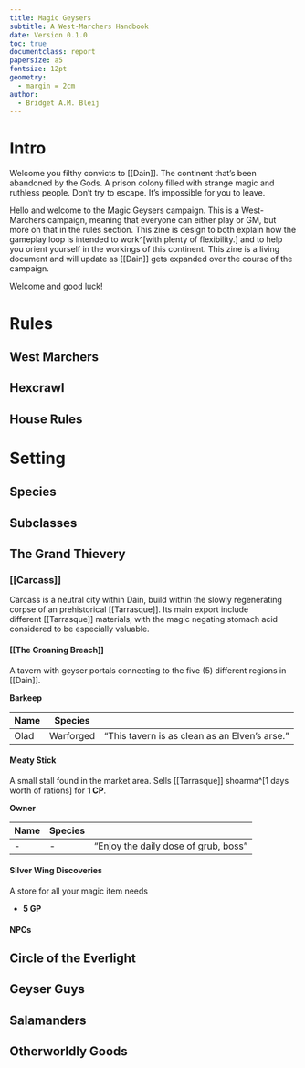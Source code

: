 ```yaml
---
title: Magic Geysers
subtitle: A West-Marchers Handbook
date: Version 0.1.0
toc: true
documentclass: report
papersize: a5
fontsize: 12pt
geometry:
  - margin = 2cm
author:
  - Bridget A.M. Bleij
---
```


# Intro

Welcome you filthy convicts to [[Dain]]. The continent that’s been abandoned by the Gods. A prison colony filled with strange magic and ruthless people. Don’t try to escape. It’s impossible for you to leave.

Hello and welcome to the Magic Geysers campaign. This is a West-Marchers campaign, meaning that everyone can either play or GM, but more on that in the rules section. This zine is design to both explain how the gameplay loop is intended to work^[with plenty of flexibility.] and to help you orient yourself in the workings of this continent. This zine is a living document and will update as [[Dain]] gets expanded over the course of the campaign.

Welcome and good luck!

# Rules

## West Marchers

## Hexcrawl

## House Rules

# Setting

## Species

## Subclasses

## The Grand Thievery

### [[Carcass]]

Carcass is a neutral city within Dain, build within the slowly regenerating corpse of an prehistorical [[Tarrasque]]. Its main export include different [[Tarrasque]] materials, with the magic negating stomach acid considered to be especially valuable.

#### [[The Groaning Breach]]

A tavern with geyser portals connecting to the five (5) different regions in [[Dain]]. 

**Barkeep**

| Name | Species   |                                               |
| ---- | --------- | --------------------------------------------- |
| Olad | Warforged | “This tavern is as clean as an Elven’s arse.” |

#### Meaty Stick

A small stall found in the market area. Sells [[Tarrasque]] shoarma^[1 days worth of rations] for **1 CP**.

**Owner**

| Name | Species |                                      |
| ---- | ------- | ------------------------------------ |
| -    | -       | “Enjoy the daily dose of grub, boss” |

#### Silver Wing Discoveries

A store for all your magic item needs

- **5 GP**

#### NPCs

## Circle of the Everlight

## Geyser Guys

## Salamanders

## Otherworldly Goods